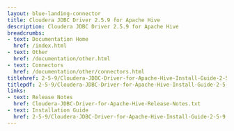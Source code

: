 ```yaml
---
layout: blue-landing-connector
title: Cloudera JDBC Driver 2.5.9 for Apache Hive
description: Cloudera JDBC Driver 2.5.9 for Apache Hive
breadcrumbs:
- text: Documentation Home
  href: /index.html
- text: Other
  href: /documentation/other.html
- text: Connectors
  href: /documentation/other/connectors.html
titlehref: 2-5-9/Cloudera-JDBC-Driver-for-Apache-Hive-Install-Guide-2-5-9.pdf
titlepdf: 2-5-9/Cloudera-JDBC-Driver-for-Apache-Hive-Install-Guide-2-5-9.pdf
links:
- text: Release Notes
  href: Cloudera-JDBC-Driver-for-Apache-Hive-Release-Notes.txt
- text: Installation Guide
  href: 2-5-9/Cloudera-JDBC-Driver-for-Apache-Hive-Install-Guide-2-5-9.pdf
---
```

